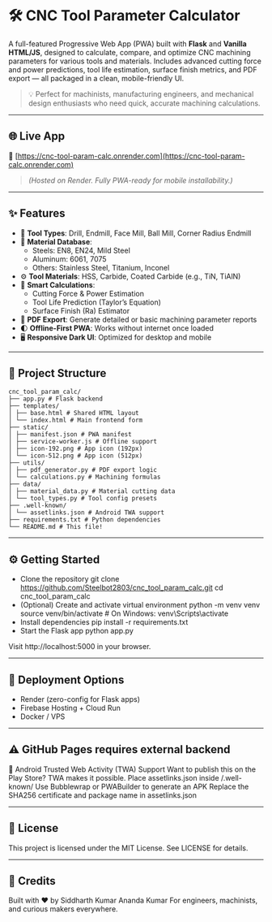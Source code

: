# 🛠️ CNC Tool Parameter Calculator

A full-featured Progressive Web App (PWA) built with **Flask** and **Vanilla HTML/JS**, designed to calculate, compare, and optimize CNC machining parameters for various tools and materials. Includes advanced cutting force and power predictions, tool life estimation, surface finish metrics, and PDF export — all packaged in a clean, mobile-friendly UI.

> 💡 Perfect for machinists, manufacturing engineers, and mechanical design enthusiasts who need quick, accurate machining calculations.

---

## 🌐 Live App

🔗 [https://cnc-tool-param-calc.onrender.com](https://cnc-tool-param-calc.onrender.com)  
> *(Hosted on Render. Fully PWA-ready for mobile installability.)*

---

## ✨ Features

- 🔧 **Tool Types**: Drill, Endmill, Face Mill, Ball Mill, Corner Radius Endmill  
- 🧱 **Material Database**:  
  - Steels: EN8, EN24, Mild Steel  
  - Aluminum: 6061, 7075  
  - Others: Stainless Steel, Titanium, Inconel  
- ⚙️ **Tool Materials**: HSS, Carbide, Coated Carbide (e.g., TiN, TiAlN)  
- 📐 **Smart Calculations**:  
  - Cutting Force & Power Estimation  
  - Tool Life Prediction (Taylor’s Equation)  
  - Surface Finish (Ra) Estimator  
- 📄 **PDF Export**: Generate detailed or basic machining parameter reports  
- 🌓 **Offline-First PWA**: Works without internet once loaded  
- 🖥️ **Responsive Dark UI**: Optimized for desktop and mobile

---

## 📁 Project Structure
```
cnc_tool_param_calc/
├── app.py # Flask backend
├── templates/
│ ├── base.html # Shared HTML layout
│ └── index.html # Main frontend form
├── static/
│ ├── manifest.json # PWA manifest
│ ├── service-worker.js # Offline support
│ ├── icon-192.png # App icon (192px)
│ └── icon-512.png # App icon (512px)
├── utils/
│ ├── pdf_generator.py # PDF export logic
│ └── calculations.py # Machining formulas
├── data/
│ ├── material_data.py # Material cutting data
│ └── tool_types.py # Tool config presets
├── .well-known/
│ └── assetlinks.json # Android TWA support
├── requirements.txt # Python dependencies
└── README.md # This file!
```
---

## ⚙️ Getting Started

- Clone the repository
git clone https://github.com/Steelbot2803/cnc_tool_param_calc.git
cd cnc_tool_param_calc
- (Optional) Create and activate virtual environment
python -m venv venv
source venv/bin/activate  # On Windows: venv\Scripts\activate
- Install dependencies
pip install -r requirements.txt
- Start the Flask app
python app.py

Visit http://localhost:5000 in your browser.

---

## 🚀 Deployment Options
- Render (zero-config for Flask apps)
- Firebase Hosting + Cloud Run
- Docker / VPS

---

## ⚠️ GitHub Pages requires external backend

📱 Android Trusted Web Activity (TWA) Support
Want to publish this on the Play Store? TWA makes it possible.
Place assetlinks.json inside /.well-known/
Use Bubblewrap or PWABuilder to generate an APK
Replace the SHA256 certificate and package name in assetlinks.json

---

## 📄 License
This project is licensed under the MIT License. See LICENSE for details.

---

## 🙌 Credits
Built with ❤️ by Siddharth Kumar Ananda Kumar
For engineers, machinists, and curious makers everywhere.
